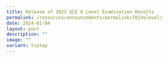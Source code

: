 ```yaml
---
title: Release of 2023 GCE O Level Examination Results
permalink: /resources/announcements/permalink/2023olevel/
date: 2024-01-04
layout: post
description: ""
image: ""
variant: tiptap
---
```


